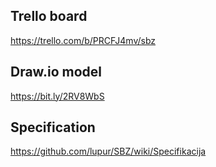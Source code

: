 ## Trello board
https://trello.com/b/PRCFJ4mv/sbz

## Draw.io model
https://bit.ly/2RV8WbS

## Specification
https://github.com/lupur/SBZ/wiki/Specifikacija
